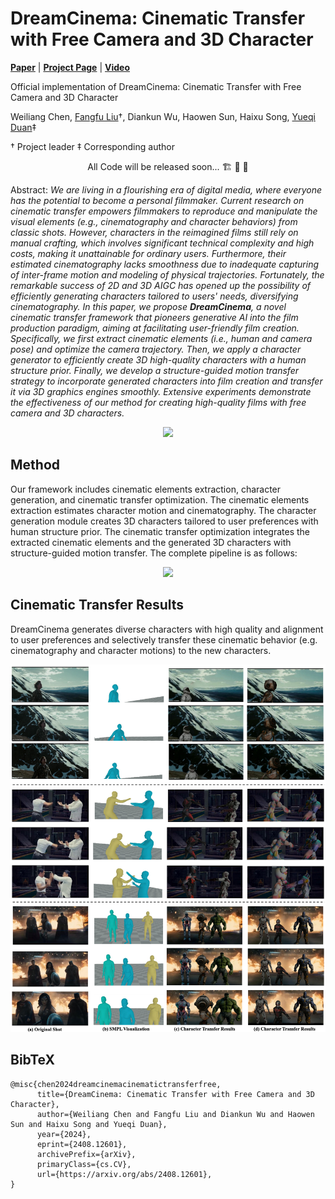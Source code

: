 # DreamCinema: Cinematic Transfer with Free Camera and 3D Character

[**Paper**](https://arxiv.org/abs/2408.12601) | [**Project Page**](https://liuff19.github.io/DreamCinema//) | [**Video**](https://youtu.be/kwfRetxDgsg)

Official implementation of DreamCinema: Cinematic Transfer with Free Camera and 3D Character

Weiliang Chen, [Fangfu Liu](https://liuff19.github.io/)$\dagger$, Diankun Wu, Haowen Sun, Haixu Song, [Yueqi Duan](https://duanyueqi.github.io/)$\ddagger$

$\dagger$ Project leader $\ddagger$ Corresponding author

<p align="center"> All Code will be released soon... 🏗️ 🚧 🔨</p>

Abstract: *We are living in a flourishing era of digital media, where everyone has the potential to become a personal filmmaker. Current research on cinematic transfer empowers filmmakers to reproduce and manipulate the visual elements (e.g., cinematography and character behaviors) from classic shots. However, characters in the reimagined films still rely on manual crafting, which involves significant technical complexity and high costs, making it unattainable for ordinary users. Furthermore, their estimated cinematography lacks smoothness due to inadequate capturing of inter-frame motion and modeling of physical trajectories. Fortunately, the remarkable success of 2D and 3D AIGC has opened up the possibility of efficiently generating characters tailored to users' needs, diversifying cinematography. In this paper, we propose **DreamCinema**, a novel cinematic transfer framework that pioneers generative AI into the film production paradigm, aiming at facilitating user-friendly film creation. Specifically, we first extract cinematic elements (i.e., human and camera pose) and optimize the camera trajectory. Then, we apply a character generator to efficiently create 3D high-quality characters with a human structure prior. Finally, we develop a structure-guided motion transfer strategy to incorporate generated characters into film creation and transfer it via 3D graphics engines smoothly. Extensive experiments demonstrate the effectiveness of our method for creating high-quality films with free camera and 3D characters.*

<p align="center">
    <img src="assets/teaser.png">
</p>

## Method
Our framework includes cinematic elements extraction, character generation, and cinematic transfer optimization. The cinematic elements extraction estimates character motion and cinematography. The character generation module creates 3D characters tailored to user preferences with human structure prior. The cinematic transfer optimization integrates the extracted cinematic elements and the generated 3D characters with structure-guided motion transfer. The complete pipeline is as follows:
<p align="center">
    <img src="assets/pipeline.png">
</p>

## Cinematic Transfer Results

DreamCinema generates diverse characters with high quality and alignment to user preferences and selectively transfer these cinematic behavior (e.g. cinematography and character motions) to the new characters.
<p align="center">
    <img src="assets/main_results.png">
</p>






## BibTeX

```
@misc{chen2024dreamcinemacinematictransferfree,
      title={DreamCinema: Cinematic Transfer with Free Camera and 3D Character}, 
      author={Weiliang Chen and Fangfu Liu and Diankun Wu and Haowen Sun and Haixu Song and Yueqi Duan},
      year={2024},
      eprint={2408.12601},
      archivePrefix={arXiv},
      primaryClass={cs.CV},
      url={https://arxiv.org/abs/2408.12601}, 
}
```
